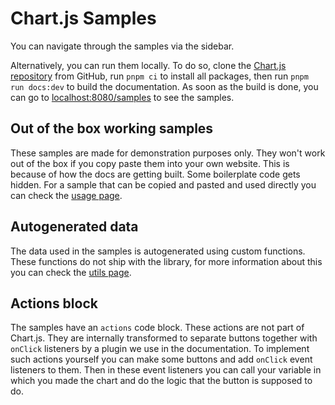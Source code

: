 # Chart.js Samples

You can navigate through the samples via the sidebar.

Alternatively, you can run them locally. To do so, clone the [Chart.js repository](https://github.com/chartjs/Chart.js) from GitHub, run `pnpm ci` to install all packages, then run `pnpm run docs:dev` to build the documentation. As soon as the build is done, you can go to [localhost:8080/samples](http://localhost:8080/samples/) to see the samples.

## Out of the box working samples
These samples are made for demonstration purposes only. They won't work out of the box if you copy paste them into your own website. This is because of how the docs are getting built. Some boilerplate code gets hidden.
For a sample that can be copied and pasted and used directly you can check the [usage page](../getting-started/usage.md).

## Autogenerated data
The data used in the samples is autogenerated using custom functions. These functions do not ship with the library, for more information about this you can check the [utils page](./utils.md).

## Actions block
The samples have an `actions` code block. These actions are not part of Chart.js. They are internally transformed to separate buttons together with `onClick` listeners by a plugin we use in the documentation. To implement such actions yourself you can make some buttons and add `onClick` event listeners to them. Then in these event listeners you can call your variable in which you made the chart and do the logic that the button is supposed to do.
